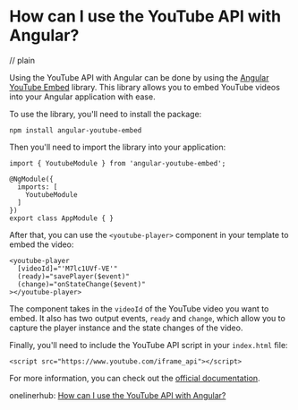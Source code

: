 # How can I use the YouTube API with Angular?
// plain

Using the YouTube API with Angular can be done by using the [Angular YouTube Embed](https://www.npmjs.com/package/angular-youtube-embed) library. This library allows you to embed YouTube videos into your Angular application with ease.

To use the library, you'll need to install the package:

```
npm install angular-youtube-embed
```

Then you'll need to import the library into your application:

```
import { YoutubeModule } from 'angular-youtube-embed';

@NgModule({
  imports: [
    YoutubeModule
  ]
})
export class AppModule { }
```

After that, you can use the `<youtube-player>` component in your template to embed the video:

```
<youtube-player
  [videoId]="'M7lc1UVf-VE'"
  (ready)="savePlayer($event)"
  (change)="onStateChange($event)"
></youtube-player>
```

The component takes in the `videoId` of the YouTube video you want to embed. It also has two output events, `ready` and `change`, which allow you to capture the player instance and the state changes of the video.

Finally, you'll need to include the YouTube API script in your `index.html` file:

```
<script src="https://www.youtube.com/iframe_api"></script>
```

For more information, you can check out the [official documentation](https://www.npmjs.com/package/angular-youtube-embed).

onelinerhub: [How can I use the YouTube API with Angular?](https://onelinerhub.com/angularjs/how-can-i-use-the-youtube-api-with-angular)